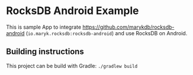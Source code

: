 # RocksDB Android Example
This is sample App to integrate https://github.com/marykdb/rocksdb-android (`io.maryk.rocksdb:rocksdb-android`) and use RocksDB on Android.

## Building instructions
This project can be build with Gradle: `./gradlew build`

